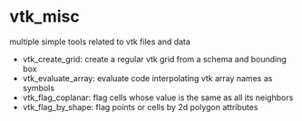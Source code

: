 # vtk_misc
multiple simple tools related to vtk files and data
 - vtk_create_grid: create a regular vtk grid from a schema and bounding box
 - vtk_evaluate_array: evaluate code interpolating vtk array names as symbols
 - vtk_flag_coplanar: flag cells whose value is the same as all its neighbors
 - vtk_flag_by_shape: flag points or cells by 2d polygon attributes
